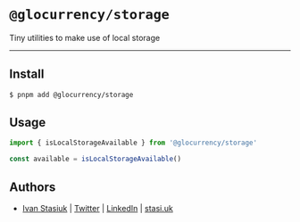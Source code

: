 # `@glocurrency/storage`

Tiny utilities to make use of local storage

---

## Install

```bash
$ pnpm add @glocurrency/storage
```

## Usage

```js
import { isLocalStorageAvailable } from '@glocurrency/storage'

const available = isLocalStorageAvailable()
```

## Authors

- [Ivan Stasiuk](https://github.com/brokeyourbike) | [Twitter](https://twitter.com/brokeyourbike) | [LinkedIn](https://www.linkedin.com/in/brokeyourbike) | [stasi.uk](https://stasi.uk)
